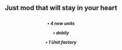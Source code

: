 <div align="center"> 
  <h2>
  Just mod that will stay in your heart 
  <h2>
  <h5>
  • 4 new units

  • debily

  • 1 Unit factory
  <h5>
<div>
